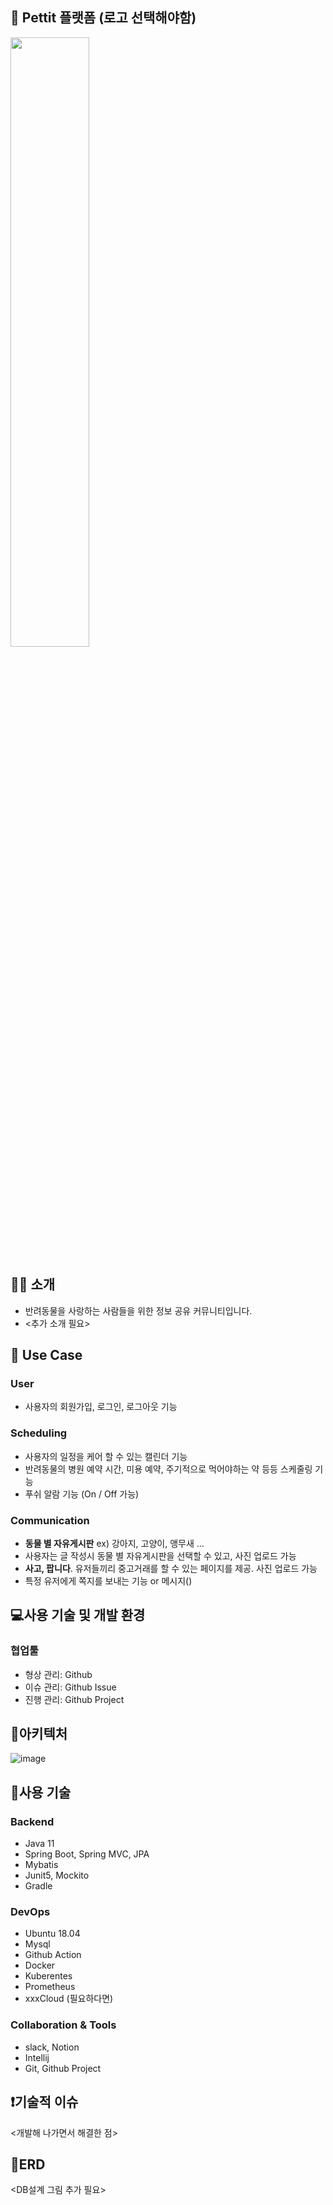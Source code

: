 ## 🐶 Pettit 플랫폼 (로고 선택해야함)
<img src = "https://user-images.githubusercontent.com/108618821/188463613-4b1f6dd3-ba58-4391-9c12-d8197dc7a739.png" width="50%" height="50%">

## 💁‍♀️ 소개
- 반려동물을 사랑하는 사람들을 위한 정보 공유 커뮤니티입니다.
- <추가 소개 필요>

## 🎈 Use Case

### User
- 사용자의 회원가입, 로그인, 로그아웃 기능

### Scheduling
- 사용자의 일정을 케어 할 수 있는 캘린더 기능
- 반려동물의 병원 예약 시간, 미용 예약, 주기적으로 먹어야하는 약 등등 스케줄링 기능
- 푸쉬 알람 기능 (On / Off 가능)

### Communication
- **동물 별 자유게시판** ex) 강아지, 고양이, 앵무새 ...
- 사용자는 글 작성시 동물 별 자유게시판을 선택할 수 있고, 사진 업로드 가능
- **사고, 팝니다**. 유저들끼리 중고거래를 할 수 있는 페이지를 제공. 사진 업로드 가능
- 특정 유저에게 쪽지를 보내는 기능 or 메시지()

## 💻사용 기술 및 개발 환경

### 협업툴

- 형상 관리: Github
- 이슈 관리: Github Issue
- 진행 관리: Github Project

## 🌌아키텍처

![image](https://user-images.githubusercontent.com/70564639/188257129-fa045dc3-bedc-4be7-a082-a29d3161be41.png)

## 🔧사용 기술

### Backend

- Java 11
- Spring Boot, Spring MVC, JPA
- Mybatis
- Junit5, Mockito
- Gradle

### DevOps

- Ubuntu 18.04
- Mysql
- Github Action
- Docker
- Kuberentes
- Prometheus
- xxxCloud (필요하다면)

### Collaboration & Tools

- slack, Notion
- Intellij
- Git, Github Project

## ❗기술적 이슈

<개발해 나가면서 해결한 점>

## 📖ERD

<DB설계 그림 추가 필요>
